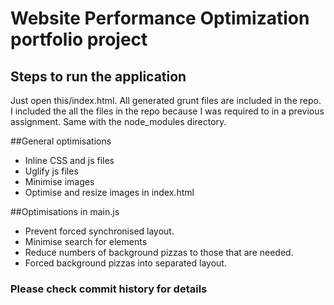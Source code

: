 # Website Performance Optimization portfolio project

## Steps to run the application

Just open this/index.html. All generated grunt files are included in the repo.
I included the all the files in the repo because I was required to in a previous assignment.
Same with the node_modules directory.

##General optimisations

- Inline CSS and js files
- Uglify js files
- Minimise images
- Optimise and resize images in index.html

##Optimisations in main.js

- Prevent forced synchronised layout.
- Minimise search for elements
- Reduce numbers of background pizzas to those that are needed.
- Forced background pizzas into separated layout.

### Please check commit history for details

